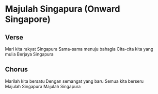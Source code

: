 # Majulah Singapura (Onward Singapore)

## Verse
Mari kita rakyat Singapura
Sama-sama menuju bahagia
Cita-cita kita yang mulia
Berjaya Singapura

## Chorus
Marilah kita bersatu
Dengan semangat yang baru
Semua kita berseru
Majulah Singapura
Majulah Singapura
